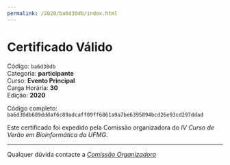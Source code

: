 ```yaml
---
permalink: /2020/ba6d30db/index.html
---
```


# Certificado Válido

Código: `ba6d30db`<br>
Categoria: **participante**<br>
Curso: **Evento Principal**<br>
Carga Horária: **30**<br>
Edição: **2020**<br>


Código completo: `ba6d30db689dddaf6c89adcaff09ff6861a9a7be6395894bcd26e93cd297ddad`


Este certificado foi expedido pela Comissão organizadora do *IV Curso de Verão em Bioinformática da UFMG*.

----

Qualquer dúvida contacte a [_Comissão Organizadora_](<mailto:cursobioinfoufmg@gmail.com$subject=[Certificados]>)

